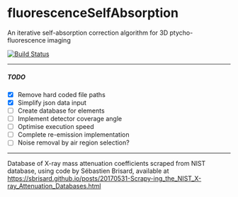 # fluorescenceSelfAbsorption
An iterative self-absorption correction algorithm for 3D ptycho-fluorescence imaging

[![Build Status](https://travis-ci.org/clarkthomas4/fluorescenceSelfAbsorption.svg?master)](https://travis-ci.org/clarkthomas4/fluorescenceSelfAbsorption)
___

##### TODO
- [x] Remove hard coded file paths
- [x] Simplify json data input
- [ ] Create database for elements
- [ ] Implement detector coverage angle
- [ ] Optimise execution speed
- [ ] Complete re-emission implementation
- [ ] Noise removal by air region selection?

___

Database of X-ray mass attenuation coefficients scraped from NIST database, using code by Sébastien Brisard,
available at https://sbrisard.github.io/posts/20170531-Scrapy-ing_the_NIST_X-ray_Attenuation_Databases.html
